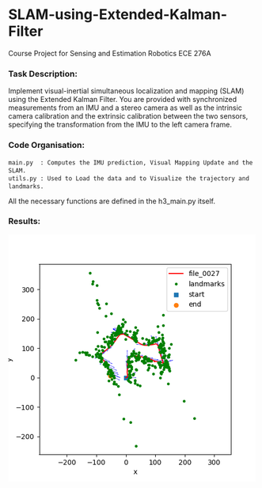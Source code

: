 # SLAM-using-Extended-Kalman-Filter

Course Project for Sensing and Estimation Robotics ECE 276A

### Task Description:

Implement visual-inertial simultaneous localization and mapping (SLAM) using the Extended Kalman
Filter. You are provided with synchronized measurements from an IMU and a stereo camera as well
as the intrinsic camera calibration and the extrinsic calibration between the two sensors, specifying the
transformation from the IMU to the left camera frame.

### Code Organisation:

```
main.py  : Computes the IMU prediction, Visual Mapping Update and the SLAM.
utils.py : Used to Load the data and to Visualize the trajectory and landmarks.
```
All the necessary functions are defined in the h3_main.py itself.

### Results:

![Image Description](results/file_0027/slam27.png)
